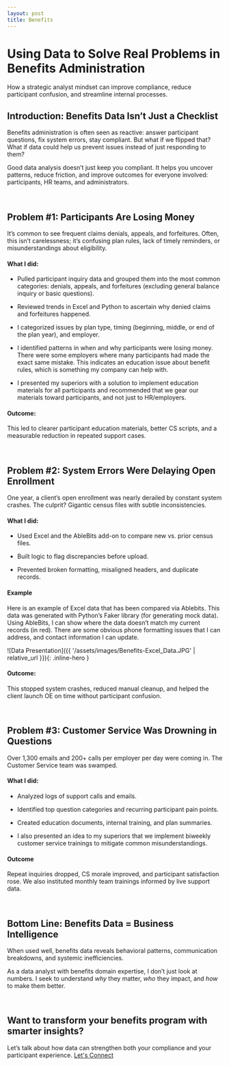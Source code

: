 ```yaml
---
layout: post
title: Benefits
---
```


# Using Data to Solve Real Problems in Benefits Administration

How a strategic analyst mindset can improve compliance, reduce participant confusion, and streamline internal processes.

## Introduction: Benefits Data Isn’t Just a Checklist

Benefits administration is often seen as reactive: answer participant questions, fix system errors, stay compliant. But what if we flipped that? What if data could help us prevent issues instead of just responding to them?

Good data analysis doesn’t just keep you compliant. It helps you uncover patterns, reduce friction, and improve outcomes for everyone involved: participants, HR teams, and administrators.

<br>

## Problem #1: Participants Are Losing Money

It’s common to see frequent claims denials, appeals, and forfeitures. Often, this isn’t carelessness; it’s confusing plan rules, lack of timely reminders, or misunderstandings about eligibility.

#### What I did:

* Pulled participant inquiry data and grouped them into the most common categories: denials, appeals, and forfeitures (excluding general balance inquiry or basic questions).
 
* Reviewed trends in Excel and Python to ascertain why denied claims and forfeitures happened.
 
* I categorized issues by plan type, timing (beginning, middle, or end of the plan year), and employer.

* I identified patterns in when and why participants were losing money. There were some employers where many participants had made the exact same mistake. This indicates an education issue about benefit rules, which is something my company can help with.

* I presented my superiors with a solution to implement education materials for all participants and recommended that we gear our materials toward participants, and not just to HR/employers.

#### Outcome:

This led to clearer participant education materials, better CS scripts, and a measurable reduction in repeated support cases.

<br>

## Problem #2: System Errors Were Delaying Open Enrollment

One year, a client’s open enrollment was nearly derailed by constant system crashes. The culprit? Gigantic census files with subtle inconsistencies.

#### What I did:

* Used Excel and the AbleBits add-on to compare new vs. prior census files.
 
* Built logic to flag discrepancies before upload.
 
* Prevented broken formatting, misaligned headers, and duplicate records.

#### Example

Here is an example of Excel data that has been compared via Ablebits. This data was generated with Python’s Faker library (for generating mock data). Using AbleBits, I can show where the data doesn’t match my current records (in red). There are some obvious phone formatting issues that I can address, and contact information I can update.

![Data Presentation]({{ '/assets/images/Benefits-Excel_Data.JPG' | relative_url }}){: .inline-hero }

#### Outcome:

This stopped system crashes, reduced manual cleanup, and helped the client launch OE on time without participant confusion.

<br>

## Problem #3: Customer Service Was Drowning in Questions

Over 1,300 emails and 200+ calls per employer per day were coming in. The Customer Service team was swamped.

#### What I did:

* Analyzed logs of support calls and emails.
 
* Identified top question categories and recurring participant pain points.
 
* Created education documents, internal training, and plan summaries.

* I also presented an idea to my superiors that we implement biweekly customer service trainings to mitigate common misunderstandings.

#### Outcome

Repeat inquiries dropped, CS morale improved, and participant satisfaction rose. We also instituted monthly team trainings informed by live support data.

<br>

## Bottom Line: Benefits Data = Business Intelligence

When used well, benefits data reveals behavioral patterns, communication breakdowns, and systemic inefficiencies.

As a data analyst with benefits domain expertise, I don’t just look at numbers. I seek to understand *why* they matter, *who* they impact, and *how* to make them better.

<br>

## Want to transform your benefits program with smarter insights?

Let’s talk about how data can strengthen both your compliance and your participant experience. [Let's Connect](contact.md)

